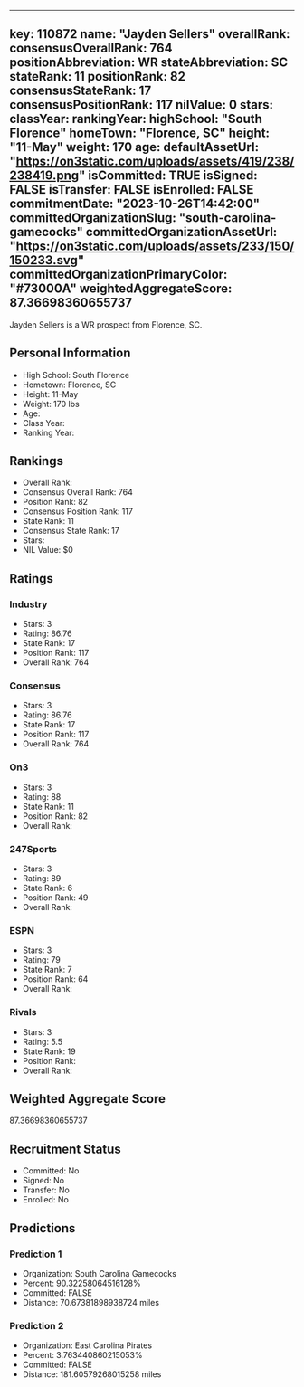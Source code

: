 ---
  key: 110872
  name: "Jayden Sellers"
  overallRank: 
  consensusOverallRank: 764
  positionAbbreviation: WR
  stateAbbreviation: SC
  stateRank: 11
  positionRank: 82
  consensusStateRank: 17
  consensusPositionRank: 117
  nilValue: 0
  stars: 
  classYear: 
  rankingYear: 
  highSchool: "South Florence"
  homeTown: "Florence, SC"
  height: "11-May"
  weight: 170
  age: 
  defaultAssetUrl: "https://on3static.com/uploads/assets/419/238/238419.png"
  isCommitted: TRUE
  isSigned: FALSE
  isTransfer: FALSE
  isEnrolled: FALSE
  commitmentDate: "2023-10-26T14:42:00"
  committedOrganizationSlug: "south-carolina-gamecocks"
  committedOrganizationAssetUrl: "https://on3static.com/uploads/assets/233/150/150233.svg"
  committedOrganizationPrimaryColor: "#73000A"
  weightedAggregateScore: 87.36698360655737
  ---
  
  Jayden Sellers is a WR prospect from Florence, SC.
  
  ## Personal Information
  - High School: South Florence
  - Hometown: Florence, SC
  - Height: 11-May
  - Weight: 170 lbs
  - Age: 
  - Class Year: 
  - Ranking Year: 
  
  ## Rankings
  - Overall Rank: 
  - Consensus Overall Rank: 764
  - Position Rank: 82
  - Consensus Position Rank: 117
  - State Rank: 11
  - Consensus State Rank: 17
  - Stars: 
  - NIL Value: $0
  
  ## Ratings
  
  ### Industry
  - Stars: 3
  - Rating: 86.76
  - State Rank: 17
  - Position Rank: 117
  - Overall Rank: 764
  
  ### Consensus
  - Stars: 3
  - Rating: 86.76
  - State Rank: 17
  - Position Rank: 117
  - Overall Rank: 764
  
  ### On3
  - Stars: 3
  - Rating: 88
  - State Rank: 11
  - Position Rank: 82
  - Overall Rank: 
  
  ### 247Sports
  - Stars: 3
  - Rating: 89
  - State Rank: 6
  - Position Rank: 49
  - Overall Rank: 
  
  ### ESPN
  - Stars: 3
  - Rating: 79
  - State Rank: 7
  - Position Rank: 64
  - Overall Rank: 
  
  ### Rivals
  - Stars: 3
  - Rating: 5.5
  - State Rank: 19
  - Position Rank: 
  - Overall Rank: 
  
  ## Weighted Aggregate Score
  87.36698360655737
  
  ## Recruitment Status
  - Committed: No
  - Signed: No
  - Transfer: No
  - Enrolled: No
  
  
  
  ## Predictions
  
  ### Prediction 1
  - Organization: South Carolina Gamecocks
  - Percent: 90.32258064516128%
  - Committed: FALSE
  - Distance: 70.67381898938724 miles
  
  ### Prediction 2
  - Organization: East Carolina Pirates
  - Percent: 3.763440860215053%
  - Committed: FALSE
  - Distance: 181.60579268015258 miles
  